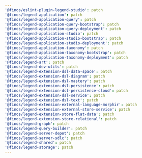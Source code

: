 ```yaml
---
'@finos/eslint-plugin-legend-studio': patch
'@finos/legend-application': patch
'@finos/legend-application-query': patch
'@finos/legend-application-query-bootstrap': patch
'@finos/legend-application-query-deployment': patch
'@finos/legend-application-studio': patch
'@finos/legend-application-studio-bootstrap': patch
'@finos/legend-application-studio-deployment': patch
'@finos/legend-application-taxonomy': patch
'@finos/legend-application-taxonomy-bootstrap': patch
'@finos/legend-application-taxonomy-deployment': patch
'@finos/legend-art': patch
'@finos/legend-dev-utils': patch
'@finos/legend-extension-dsl-data-space': patch
'@finos/legend-extension-dsl-diagram': patch
'@finos/legend-extension-dsl-mastery': patch
'@finos/legend-extension-dsl-persistence': patch
'@finos/legend-extension-dsl-persistence-cloud': patch
'@finos/legend-extension-dsl-service': patch
'@finos/legend-extension-dsl-text': patch
'@finos/legend-extension-external-language-morphir': patch
'@finos/legend-extension-external-store-service': patch
'@finos/legend-extension-store-flat-data': patch
'@finos/legend-extension-store-relational': patch
'@finos/legend-graph': patch
'@finos/legend-query-builder': patch
'@finos/legend-server-depot': patch
'@finos/legend-server-sdlc': patch
'@finos/legend-shared': patch
'@finos/legend-storage': patch
---
```


